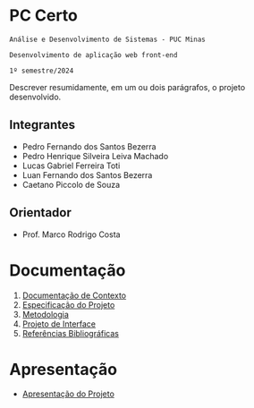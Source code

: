 # PC Certo

`Análise e Desenvolvimento de Sistemas - PUC Minas`

`Desenvolvimento de aplicação web front-end`

`1º semestre/2024`

Descrever resumidamente, em um ou dois parágrafos, o projeto desenvolvido.

## Integrantes

* Pedro Fernando dos Santos Bezerra
* Pedro Henrique Silveira Leiva Machado
* Lucas Gabriel Ferreira Toti
* Luan Fernando dos Santos Bezerra
* Caetano Piccolo de Souza
  
## Orientador

* Prof. Marco Rodrigo Costa

# Documentação

<ol>
<li><a href="documentos/01-Documentação de Contexto.md"> Documentação de Contexto</a></li>
<li><a href="documentos/02-Especificação do Projeto.md"> Especificação do Projeto</a></li>
<li><a href="documentos/03-Metodologia.md"> Metodologia</a></li>
<li><a href="documentos/04-Projeto de Interface.md"> Projeto de Interface</a></li>
<li><a href="documentos/09-Referências.md"> Referências Bibliográficas</a></li>
</ol>

# Apresentação

* <a href="apresentacao/README.md">Apresentação do Projeto</a>
